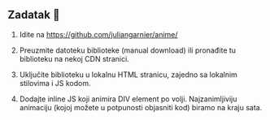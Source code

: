 ## Zadatak 📝

1. Idite na https://github.com/juliangarnier/anime/

2. Preuzmite datoteku biblioteke (manual download) ili  pronađite tu biblioteku na nekoj CDN stranici.

3. Uključite biblioteku u lokalnu HTML stranicu, zajedno sa lokalnim stilovima i JS kodom.

4. Dodajte inline JS koji animira DIV element po volji. Najzanimljiviju animaciju (kojoj možete u potpunosti objasniti kod) biramo na kraju sata.
